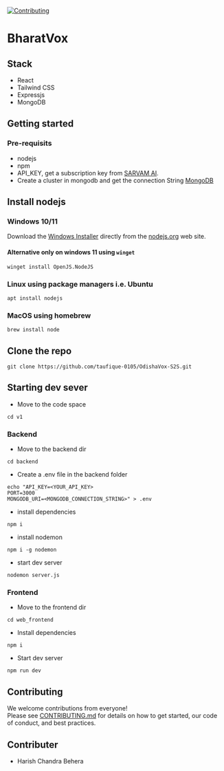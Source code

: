 [![Contributing](https://img.shields.io/badge/Contributions-welcome-brightgreen.svg)][contrib]

# BharatVox

## Stack

- React
- Tailwind CSS
- Expressjs
- MongoDB

## Getting started

### Pre-requisits

- nodejs
- npm
- API_KEY, get a subscription key from [SARVAM AI](https://dashbord.sarvam.ai).
- Create a cluster in mongodb and get the connection String [MongoDB](https://www.mongodb.com/)

## Install nodejs

### Windows 10/11

Download the [Windows Installer](https://nodejs.org/en/download) directly from the [nodejs.org](https://nodejs.org/en/#home-downloadhead) web site.

#### Alternative only on windows 11 using `winget`

```
winget install OpenJS.NodeJS
```

### Linux using package managers i.e. Ubuntu

```
apt install nodejs
```

### MacOS using homebrew

```
brew install node
```

## Clone the repo

```
git clone https://github.com/taufique-0105/OdishaVox-S2S.git
```

###

## Starting dev sever

- Move to the code space

```
cd v1
```

### Backend

- Move to the backend dir

```
cd backend
```

- Create a .env file in the backend folder
```
echo "API_KEY=<YOUR_API_KEY>
PORT=3000
MONGODB_URI=<MONGODB_CONNECTION_STRING>" > .env
```

- install dependencies

```
npm i
```

- install nodemon
```
npm i -g nodemon
```

- start dev server
```
nodemon server.js
```

### Frontend

- Move to the frontend dir

```
cd web_frontend
```

- Install dependencies

```
npm i
```

- Start dev server

```
npm run dev
```

## Contributing

We welcome contributions from everyone!  
Please see [CONTRIBUTING.md][contrib] for details on how to get started, our code of conduct, and best practices.

[contrib]: /docs/CONTRIBUTING.md

## Contributer
- Harish Chandra Behera
